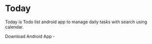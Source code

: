 # Today
Today is Todo list android app to manage daily tasks with search using calendar.

Download Android App - 
